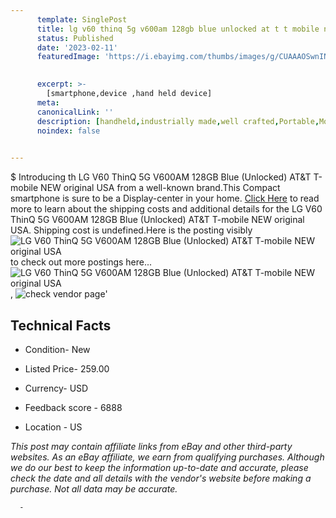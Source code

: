 ```yaml
---
      template: SinglePost
      title: lg v60 thinq 5g v600am 128gb blue unlocked at t t mobile new original usa
      status: Published
      date: '2023-02-11'
      featuredImage: 'https://i.ebayimg.com/thumbs/images/g/CUAAAOSwnINjwgei/s-l225.jpg'
       

      excerpt: >-
        [smartphone,device ,hand held device]
      meta:
      canonicalLink: ''
      description: [handheld,industrially made,well crafted,Portable,Mobile,Compact,Convenient,Lightweight,Maneuverable,Man-portable,Miniature,Carriable,Hand-held,Light,Holdable,Transportable,Mobile device,Pocket-sized,On-the-go,Wireless,Cordless,Compact size,Convenient size, smartphone,device ,hand held device]
      noindex: false
      

---
```

$
      Introducing th LG V60 ThinQ 5G V600AM 128GB Blue (Unlocked) AT&T T-mobile NEW original USA from a well-known brand.This Compact smartphone is sure to be a Display-center in your home. [Click Here](https://www.ebay.com/itm/304778722843?hash=item46f63a3e1b%3Ag%3ACUAAAOSwnINjwgei&mkevt=1&mkcid=1&mkrid=711-53200-19255-0&campid=%253CePNCampaignId%253E&customid=%253CreferenceId%253E&toolid=10049) to read more to learn about the shipping costs and additional details for the LG V60 ThinQ 5G V600AM 128GB Blue (Unlocked) AT&T T-mobile NEW original USA. Shipping cost is undefined.Here is the posting visibly ![LG V60 ThinQ 5G V600AM 128GB Blue (Unlocked) AT&T T-mobile NEW original USA](https://i.ebayimg.com/thumbs/images/g/CUAAAOSwnINjwgei/s-l225.jpg) to check out more postings here... ![LG V60 ThinQ 5G V600AM 128GB Blue (Unlocked) AT&T T-mobile NEW original USA](https://i.ebayimg.com/images/g/CUAAAOSwnINjwgei/s-l1600.jpg), ![check vendor page](https://origin-galleryplus.ebayimg.com/ws/web/304778722843_2_0_1/225x225.jpg,https://origin-galleryplus.ebayimg.com/ws/web/304778722843_3_0_1/225x225.jpg,https://origin-galleryplus.ebayimg.com/ws/web/304778722843_4_0_1/225x225.jpg,https://origin-galleryplus.ebayimg.com/ws/web/304778722843_5_0_1/225x225.jpg,https://origin-galleryplus.ebayimg.com/ws/web/304778722843_6_0_1/225x225.jpg)'

      

 ## Technical Facts 



     
      

 - Condition- New 


      

 - Listed Price- 259.00 


      

 - Currency- USD 


      

 - Feedback score - 6888 


      

 - Location - US 


      
      

 *_This post may contain affiliate links from eBay and other third-party websites. As an eBay affiliate, we earn from qualifying purchases. Although we do our best to keep the information up-to-date and accurate, please check the date and all details with the vendor's website before making a purchase. Not all data may be accurate._*




      -
